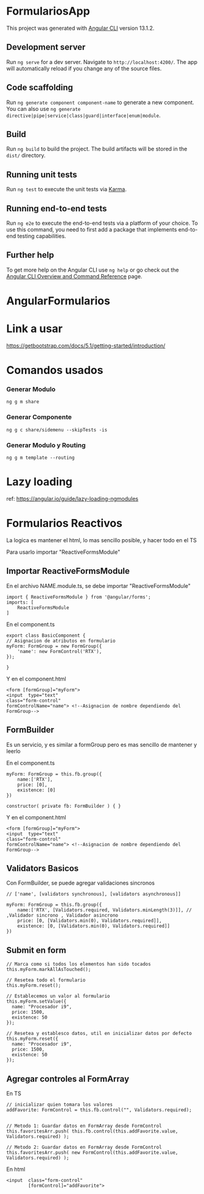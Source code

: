# FormulariosApp

This project was generated with [Angular CLI](https://github.com/angular/angular-cli) version 13.1.2.

## Development server

Run `ng serve` for a dev server. Navigate to `http://localhost:4200/`. The app will automatically reload if you change any of the source files.

## Code scaffolding

Run `ng generate component component-name` to generate a new component. You can also use `ng generate directive|pipe|service|class|guard|interface|enum|module`.

## Build

Run `ng build` to build the project. The build artifacts will be stored in the `dist/` directory.

## Running unit tests

Run `ng test` to execute the unit tests via [Karma](https://karma-runner.github.io).

## Running end-to-end tests

Run `ng e2e` to execute the end-to-end tests via a platform of your choice. To use this command, you need to first add a package that implements end-to-end testing capabilities.

## Further help

To get more help on the Angular CLI use `ng help` or go check out the [Angular CLI Overview and Command Reference](https://angular.io/cli) page.
#
#
<h1> AngularFormularios</h1>

# Link a usar
https://getbootstrap.com/docs/5.1/getting-started/introduction/

# Comandos usados
### Generar Modulo
    ng g m share  
### Generar Componente
    ng g c share/sidemenu --skipTests -is
### Generar Modulo y Routing
    ng g m template --routing

# Lazy loading
ref: https://angular.io/guide/lazy-loading-ngmodules

# Formularios Reactivos
La logica es mantener el html, lo mas sencillo posible, y hacer todo en el TS

Para usarlo importar "ReactiveFormsModule"

## Importar ReactiveFormsModule
En el archivo NAME.module.ts, se debe importar "ReactiveFormsModule"

    import { ReactiveFormsModule } from '@angular/forms';
    imports: [
        ReactiveFormsModule
    ]

En el component.ts

    export class BasicComponent {
    // Asignacion de atributos en formulario
    myForm: FormGroup = new FormGroup({
        'name': new FormControl('RTX'),
    });

    }

Y en el component.html

    <form [formGroup]="myForm"> 
    <input  type="text"
    class="form-control"
    formControlName="name"> <!--Asignacion de nombre dependiendo del FormGroup-->

## FormBuilder 
Es un servicio, y es similar a formGroup pero es mas sencillo de mantener y leerlo

En el component.ts

    myForm: FormGroup = this.fb.group({
        name:['RTX'],
        price: [0],
        existence: [0]
    })

    constructor( private fb: FormBuilder ) { }

Y en el component.html

    <form [formGroup]="myForm"> 
    <input  type="text"
    class="form-control"
    formControlName="name"> <!--Asignacion de nombre dependiendo del FormGroup-->

## Validators Basicos
Con FormBuilder, se puede agregar validaciones sincronos

    // ['name', [validators synchronous], [validators asynchronous]]
    
    myForm: FormGroup = this.fb.group({
        name:['RTX', [Validators.required, Validators.minLength(3)]], // ,Validador sincrono , Validador asincrono
        price: [0, [Validators.min(0), Validators.required]],
        existence: [0, [Validators.min(0), Validators.required]]
    })

## Submit en form
    
    // Marca como si todos los elementos han sido tocados
    this.myForm.markAllAsTouched();

    // Resetea todo el formulario
    this.myForm.reset();

    // Establecemos un valor al formulario
    this.myForm.setValue({
      name: "Procesador i9",
      price: 1500,
      existence: 50
    });

    // Resetea y establesco datos, util en inicializar datos por defecto
    this.myForm.reset({
      name: "Procesador i9",
      price: 1500,
      existence: 50
    });

## Agregar controles al FormArray
En TS

    // inicializar quien tomara los valores
    addFavorite: FormControl = this.fb.control("", Validators.required);


    // Metodo 1: Guardar datos en FormArray desde FormControl 
    this.favoritesArr.push( this.fb.control(this.addFavorite.value, Validators.required) );
    
    // Metodo 2: Guardar datos en FormArray desde FormControl
    this.favoritesArr.push( new FormControl(this.addFavorite.value, Validators.required) );
    
En html

    <input  class="form-control"
            [formControl]="addFavorite">